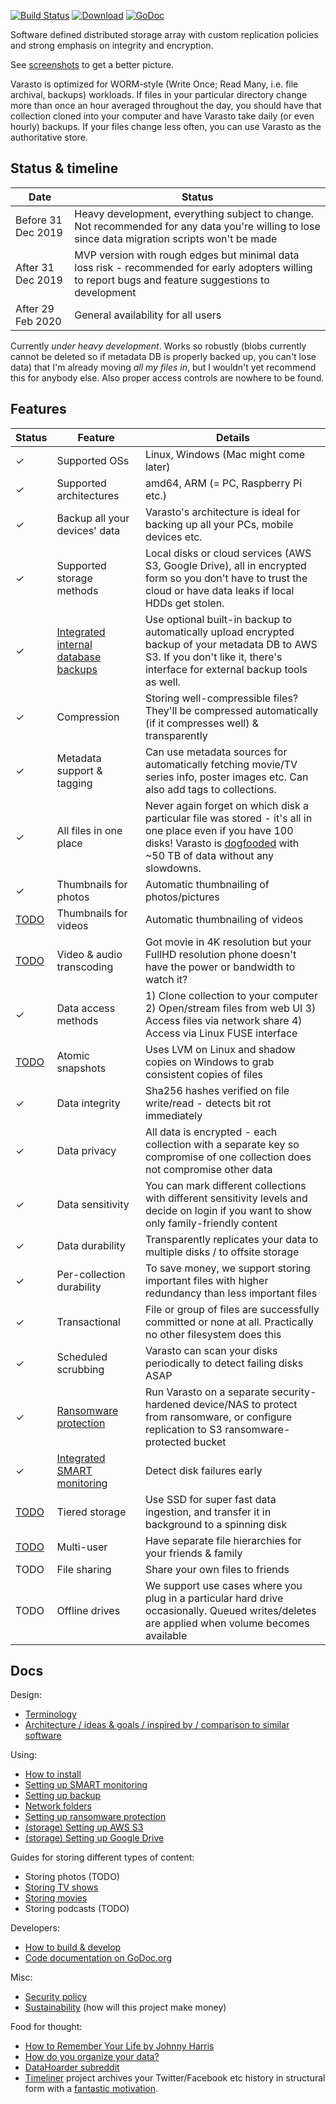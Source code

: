 [![Build Status](https://img.shields.io/travis/function61/varasto.svg?style=for-the-badge)](https://travis-ci.org/function61/varasto)
[![Download](https://img.shields.io/badge/Download-bintray%20latest-blue.svg?style=for-the-badge)](https://bintray.com/function61/dl/varasto/_latestVersion#files)
[![GoDoc](https://img.shields.io/badge/godoc-reference-5272B4.svg?style=for-the-badge)](https://godoc.org/github.com/function61/varasto)

Software defined distributed storage array with custom replication policies and strong
emphasis on integrity and encryption.

See [screenshots](docs/screenshots.md) to get a better picture.

Varasto is optimized for WORM-style (Write Once; Read Many, i.e. file archival, backups)
workloads. If files in your particular directory change more than once an hour averaged
throughout the day, you should have that collection cloned into your computer and have
Varasto take daily (or even hourly) backups. If your files change less often, you can use
Varasto as the authoritative store. 


Status & timeline
-----------------

| Date               | Status      |
|--------------------|-------------|
| Before 31 Dec 2019 | Heavy development, everything subject to change. Not recommended for any data you're willing to lose since data migration scripts won't be made |
| After 31 Dec 2019  | MVP version with rough edges but minimal data loss risk - recommended for early adopters willing to report bugs and feature suggestions to development |
| After 29 Feb 2020  | General availability for all users |

Currently *under heavy development*. Works so robustly (blobs currently cannot be
deleted so if metadata DB is properly backed up, you can't lose data) that I'm already
moving *all my files in*, but I wouldn't yet recommend this for anybody else. Also proper
access controls are nowhere to be found.


Features
--------

| Status | Feature                     | Details                               |
|--------|-----------------------------|---------------------------------------|
| ✓      | Supported OSs               | Linux, Windows (Mac might come later) |
| ✓      | Supported architectures     | amd64, ARM (= PC, Raspberry Pi etc.) |
| ✓      | Backup all your devices' data | Varasto's architecture is ideal for backing up all your PCs, mobile devices etc. |
| ✓      | Supported storage methods   | Local disks or cloud services (AWS S3, Google Drive), all in encrypted form so you don't have to trust the cloud or have data leaks if local HDDs get stolen. |
| ✓      | [Integrated internal database backups](docs/guide_setting-up-backup.md) | Use optional built-in backup to automatically upload encrypted backup of your metadata DB to AWS S3. If you don't like it, there's interface for external backup tools as well. |
| ✓      | Compression                 | Storing well-compressible files? They'll be compressed automatically (if it compresses well) & transparently |
| ✓      | Metadata support & tagging  | Can use metadata sources for automatically fetching movie/TV series info, poster images etc. Can also add tags to collections. |
| ✓      | All files in one place      | Never again forget on which disk a particular file was stored - it's all in one place even if you have 100 disks! Varasto is [dogfooded](https://en.wikipedia.org/wiki/Eating_your_own_dog_food) with ~50 TB of data without any slowdowns. |
| ✓      | Thumbnails for photos       | Automatic thumbnailing of photos/pictures |
| [TODO](https://github.com/function61/varasto/issues/40) | Thumbnails for videos       | Automatic thumbnailing of videos |
| [TODO](https://github.com/function61/varasto/issues/60) | Video & audio transcoding   | Got movie in 4K resolution but your FullHD resolution phone doesn't have the power or bandwidth to watch it? |
| ✓      | Data access methods         | 1) Clone collection to your computer 2) Open/stream files from web UI 3) Access files via network share 4) Access via Linux FUSE interface |
| [TODO](https://github.com/function61/varasto/issues/75) | Atomic snapshots            | Uses LVM on Linux and shadow copies on Windows to grab consistent copies of files |
| ✓      | Data integrity              | Sha256 hashes verified on file write/read - detects bit rot immediately |
| ✓      | Data privacy                | All data is encrypted - each collection with a separate key so compromise of one collection does not compromise other data |
| ✓      | Data sensitivity            | You can mark different collections with different sensitivity levels and decide on login if you want to show only family-friendly content |
| ✓      | Data durability             | Transparently replicates your data to multiple disks / to offsite storage |
| ✓      | Per-collection durability   | To save money, we support storing important files with higher redundancy than less important files |
| ✓      | Transactional               | File or group of files are successfully committed or none at all. Practically no other filesystem does this |
| ✓      | Scheduled scrubbing         | Varasto can scan your disks periodically to detect failing disks ASAP |
| ✓      | [Ransomware protection](docs/guide_ransomware-protection.md) | Run Varasto on a separate security-hardened device/NAS to protect from ransomware, or configure replication to S3 ransomware-protected bucket |
| ✓      | [Integrated SMART monitoring](docs/guide_setting-up-smart-monitoring.md) | Detect disk failures early |
| [TODO](https://github.com/function61/varasto/issues/53) | Tiered storage              | Use SSD for super fast data ingestion, and transfer it in background to a spinning disk |
| [TODO](https://github.com/function61/varasto/issues/39) | Multi-user                  | Have separate file hierarchies for your friends & family |
| TODO   | File sharing                | Share your own files to friends |
| TODO   | Offline drives              | We support use cases where you plug in a particular hard drive occasionally. Queued writes/deletes are applied when volume becomes available |


Docs
----

Design:

- [Terminology](docs/design_terminology.md)
- [Architecture / ideas & goals / inspired by / comparison to similar software](docs/design_architecture-ideas-goals-inspired-by-comparison-to-similar-software.md)

Using:

- [How to install](docs/guide_how-to-install.md)
- [Setting up SMART monitoring](docs/guide_setting-up-smart-monitoring.md)
- [Setting up backup](docs/guide_setting-up-backup.md)
- [Network folders](docs/guide_network-folders.md)
- [Setting up ransomware protection](docs/guide_ransomware-protection.md)
- [(storage) Setting up AWS S3](docs/guide_setting-up-s3.md)
- [(storage) Setting up Google Drive](docs/guide_setting-up-googledrive.md)

Guides for storing different types of content:

- Storing photos (TODO)
- [Storing TV shows](docs/guide_storing-tvshows.md)
- [Storing movies](docs/guide_storing-movies.md)
- Storing podcasts (TODO)

Developers:

- [How to build & develop](https://github.com/function61/turbobob/blob/master/docs/external-how-to-build-and-dev.md)
- [Code documentation on GoDoc.org](https://godoc.org/github.com/function61/varasto)

Misc:

- [Security policy](https://github.com/function61/varasto/security/policy)
- [Sustainability](docs/sustainability.md) (how will this project make money)

Food for thought:

- [How to Remember Your Life by Johnny Harris](https://www.youtube.com/watch?v=GLy4VKeYxD4)
- [How do you organize your data?](https://www.reddit.com/r/DataHoarder/comments/9jz9ln/how_do_you_organize_your_data/)
- [DataHoarder subreddit](https://www.reddit.com/r/DataHoarder/)
- [Timeliner](https://github.com/mholt/timeliner) project archives your Twitter/Facebook
  etc history in structural form with a
  [fantastic motivation](https://github.com/mholt/timeliner#motivation-and-long-term-vision).
